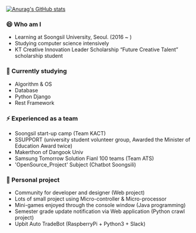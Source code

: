 [![Anurag's GitHub stats](https://github-readme-stats.vercel.app/api?username=KyoungnamMin)](https://github.com/anuraghazra/github-readme-stats)

### 😄 Who am I
- Learning at Soongsil University, Seoul. (2016 ~ )
- Studying computer science intensively
- KT Creative Innovation Leader Scholarship “Future Creative Talent” scholarship student 

### 🌱 Currently studying
- Algorithm & OS
- Database
- Python Django
- Rest Framework

### ⚡ Experienced as a team
- Soongsil start-up camp (Team KACT)
- SSUPPORT (university student volunteer group, Awarded the Minister of Education Award twice)
- Makerthon of Dangook Univ
- Samsung Tomorrow Solution Fianl 100 teams (Team ATS)
- 'OpenSource_Project' Subject (Chatbot Soongsili)
 
### 👯 Personal project
- Community for developer and designer (Web project)
- Lots of small project using Micro-controller & Micro-processor
- Mini-games enjoyed through the console window (Java programming)
- Semester grade update notification via Web application (Python crawl project)
- Upbit Auto TradeBot (RaspberryPi + Python3 + Slack)





<!-- 👯 📫 How to reach me: ... -->
<!-- 😄 Pronouns: ... -->
<!-- ⚡ Fun fact: ... -->
<!-- 💬 Ask me about ... -->
